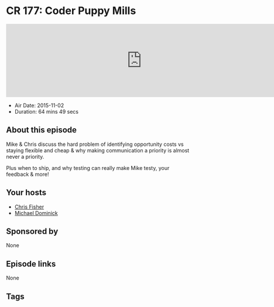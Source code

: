 # CR 177: Coder Puppy Mills

<iframe src="https://player.fireside.fm/v2/MLf2ZzhC+BtfaO9ap?theme=dark" width="740" height="200" frameborder="0" scrolling="no"></iframe>

* Air Date: 2015-11-02
* Duration: 64 mins 49 secs

## About this episode

Mike & Chris discuss the hard problem of identifying opportunity costs vs staying flexible and cheap & why making communication a priority is almost never a priority.

Plus when to ship, and why testing can really make Mike testy, your feedback & more!

## Your hosts
* [Chris Fisher](https://coder.show/hosts/chrislas)
* [Michael Dominick](https://coder.show/hosts/michael)

## Sponsored by

None



## Episode links

None



## Tags

